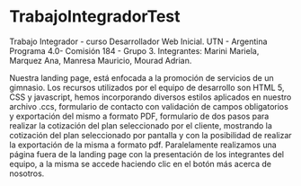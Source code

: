 # TrabajoIntegradorTest

Trabajo Integrador - curso Desarrollador Web Inicial. UTN - Argentina Programa 4.0- Comisión 184 - Grupo 3.
Integrantes: Marini Mariela,
             Marquez Ana,
             Manresa Mauricio,
             Mourad Adrian. 

Nuestra landing page, está enfocada a la promoción de servicios de un gimnasio. Los recursos utilizados por el equipo de desarrollo son HTML 5, CSS y javascript, hemos incorporando diversos estilos aplicados en nuestro archivo .ccs, formulario de contacto con validación de campos obligatorios y exportación del mismo a formato PDF, formulario de dos pasos para realizar la cotización del plan seleccionado por el cliente, mostrando la cotización del plan seleccionado por pantalla y con la posibilidad de realizar la exportación de la misma a formato pdf. Paralelamente realizamos una página fuera de la landing page con la presentación de los integrantes del equipo, a la misma se accede haciendo clic en el botón más acerca de nosotros.

